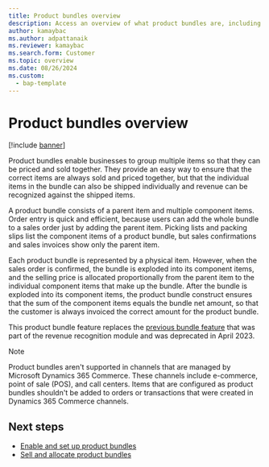 ```yaml
---
title: Product bundles overview
description: Access an overview of what product bundles are, including outlines on what product bundles consist of and how they're represented by physical items.
author: kamaybac
ms.author: adpattanaik
ms.reviewer: kamaybac
ms.search.form: Customer
ms.topic: overview
ms.date: 08/26/2024
ms.custom: 
  - bap-template
---
```


# Product bundles overview

[!include [banner](../includes/banner.md)]

Product bundles enable businesses to group multiple items so that they can be priced and sold together. They provide an easy way to ensure that the correct items are always sold and priced together, but that the individual items in the bundle can also be shipped individually and revenue can be recognized against the shipped items.

A product bundle consists of a parent item and multiple component items. Order entry is quick and efficient, because users can add the whole bundle to a sales order just by adding the parent item. Picking lists and packing slips list the component items of a product bundle, but sales confirmations and sales invoices show only the parent item.

Each product bundle is represented by a physical item. However, when the sales order is confirmed, the bundle is exploded into its component items, and the selling price is allocated proportionally from the parent item to the individual component items that make up the bundle. After the bundle is exploded into its component items, the product bundle construct ensures that the sum of the component items equals the bundle net amount, so that the customer is always invoiced the correct amount for the product bundle.

This product bundle feature replaces the [previous bundle feature](../../finance/accounts-receivable/rev-rec-bundles.md) that was part of the revenue recognition module and was deprecated in April 2023.

> [!NOTE]
> Product bundles aren't supported in channels that are managed by Microsoft Dynamics 365 Commerce. These channels include e-commerce, point of sale (POS), and call centers. Items that are configured as product bundles shouldn't be added to orders or transactions that were created in Dynamics 365 Commerce channels.

## Next steps

- [Enable and set up product bundles](product-bundles-setup.md)
- [Sell and allocate product bundles](product-bundles-use.md)
